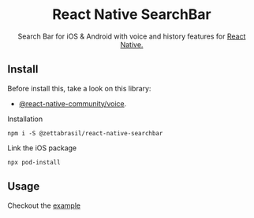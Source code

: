
<h1 align="center">React Native SearchBar</h1>

<p align="center">Search Bar for iOS & Android with voice and history features for <a href="https://reactnative.dev/">React Native.</a></p>

## Install

Before install this, take a look on this library:
- [@react-native-community/voice](https://github.com/react-native-community/voice#table-of-contents).

Installation

```
npm i -S @zettabrasil/react-native-searchbar
```

Link the iOS package

```
npx pod-install
```

## Usage

Checkout the [example](https://github.com/zettabrasil/react-native-searchbar/example)
